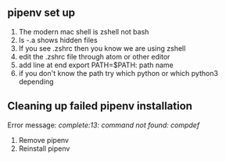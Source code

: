 
## pipenv set up
1. The modern mac shell is zshell not bash
1. ls -.a shows hidden files         
1. If you see .zshrc then you know we are using zshell
1. edit the .zshrc file through atom or other editor
1. add line at end export PATH=$PATH: path name
1. if you don't know the path try which python or which python3 depending

## Cleaning up failed pipenv installation
Error message: *complete:13: command not found: compdef*
1. Remove pipenv
1. Reinstall pipenv       
